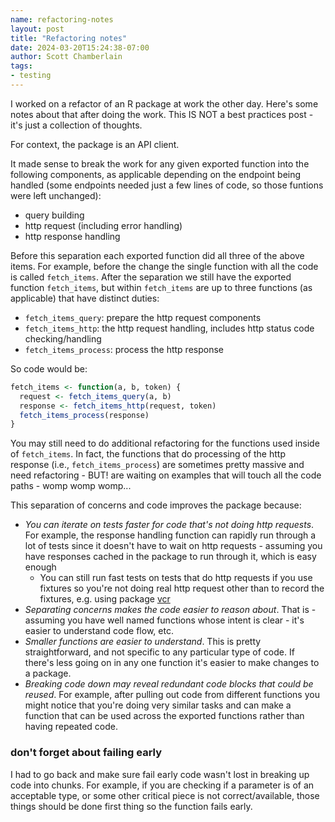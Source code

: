 ```yaml
---
name: refactoring-notes
layout: post
title: "Refactoring notes"
date: 2024-03-20T15:24:38-07:00
author: Scott Chamberlain
tags:
- testing
---
```


I worked on a refactor of an R package at work the other day. Here's some notes about that after doing the work. This IS NOT a best practices post - it's just a collection of thoughts.

For context, the package is an API client.

It made sense to break the work for any given exported function into the following components, as applicable depending on the endpoint being handled (some endpoints needed just a few lines of code, so those funtions were left unchanged):

- query building 
- http request (including error handling)
- http response handling

Before this separation each exported function did all three of the above items. For example, before the change the single function with all the code is called `fetch_items`. After the separation we still have the exported function `fetch_items`, but within `fetch_items` are up to three functions (as applicable) that have distinct duties:

- `fetch_items_query`: prepare the http request components
- `fetch_items_http`: the http request handling, includes http status code checking/handling
- `fetch_items_process`: process the http response

So code would be:

```r
fetch_items <- function(a, b, token) {
  request <- fetch_items_query(a, b)
  response <- fetch_items_http(request, token)
  fetch_items_process(response)
}
```

You may still need to do additional refactoring for the functions used inside of `fetch_items`. In fact, the functions that do processing of the http response (i.e., `fetch_items_process`) are sometimes pretty massive and need refactoring - BUT! are waiting on examples that will touch all the code paths - womp womp womp...

This separation of concerns and code improves the package because:

- *You can iterate on tests faster for code that's not doing http requests*. For example, the response handling function can rapidly run through a lot of tests since it doesn't have to wait on http requests - assuming you have responses cached in the package to run through it, which is easy enough 
	- You can still run fast tests on tests that do http requests if you use fixtures so you're not doing real http request other than to record the fixtures, e.g. using package [vcr][]
- *Separating concerns makes the code easier to reason about*. That is - assuming you have well named functions whose intent is clear - it's easier to understand code flow, etc.
- *Smaller functions are easier to understand*. This is pretty straightforward, and not specific to any particular type of code. If there's less going on in any one function it's easier to make changes to a package.
- *Breaking code down may reveal redundant code blocks that could be reused*. For example, after pulling out code from different functions you might notice that you're doing very similar tasks and can make a function that can be used across the exported functions rather than having repeated code.

### don't forget about failing early

I had to go back and make sure fail early code wasn't lost in breaking up code into chunks. For example, if you are checking if a parameter is of an acceptable type, or some other critical piece is not correct/available, those things should be done first thing so the function fails early.



[vcr]: https://github.com/ropensci/vcr

